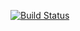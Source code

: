 [![Build Status](https://await-cli.app:444/badge/80ce0d4f?branch=main)](https://await-cli.app:444/repos/108)